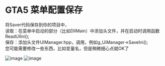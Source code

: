 # GTA5 菜单配置保存
将Saver代码保存到你的项目中，  
读取：在菜单中启动的部分（比如DllMain）中添加头文件，并在启动时调用函数ReadUIIni();  
保存：添加头文件UIManager.hpp，调用，例如g_UiManager->SaveIni();  
您可能需要修改一些东西，比如变量名，但是稍微细心点就OK了  


![image](https://github.com/user-attachments/assets/ebff53c3-2d77-4ca3-b29b-9b4d04950381)
![image](https://github.com/user-attachments/assets/34c616f6-79f0-405b-9fc3-b52625c01b77)
